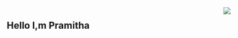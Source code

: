 <img src="https://user-images.githubusercontent.com/63492955/97167374-ae3d5180-17ac-11eb-9e8c-a92b05e7d234.gif" align="right" />
<h2 aligh="left">Hello I,m Pramitha</h2>
